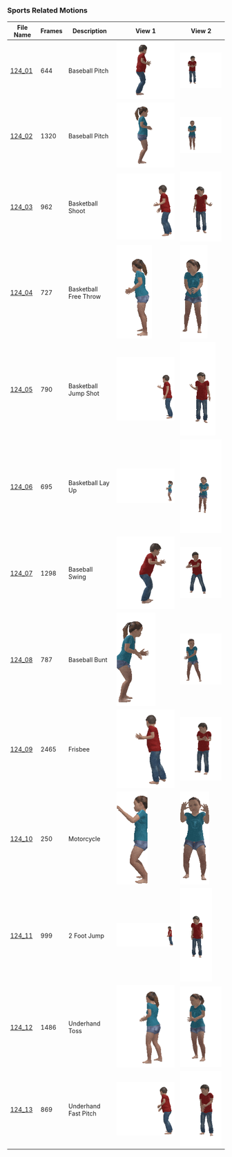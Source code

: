 ### Sports Related Motions
|File Name|Frames|Description|View 1|View 2|
|-|-|-|-|-|
|[124_01](https://github.com/Shriinivas/cmubvh/raw/main/Sequence-113-128/124/Data/124_01.zip)|644|Baseball Pitch|<img src="https://github.com/Shriinivas/cmubvhgifs/blob/main/Sequence-113-128/124/124_01_0.gif"/>|<img src="https://github.com/Shriinivas/cmubvhgifs/blob/main/Sequence-113-128/124/124_01_1.gif"/>|
|[124_02](https://github.com/Shriinivas/cmubvh/raw/main/Sequence-113-128/124/Data/124_02.zip)|1320|Baseball Pitch|<img src="https://github.com/Shriinivas/cmubvhgifs/blob/main/Sequence-113-128/124/124_02_0.gif"/>|<img src="https://github.com/Shriinivas/cmubvhgifs/blob/main/Sequence-113-128/124/124_02_1.gif"/>|
|[124_03](https://github.com/Shriinivas/cmubvh/raw/main/Sequence-113-128/124/Data/124_03.zip)|962|Basketball Shoot|<img src="https://github.com/Shriinivas/cmubvhgifs/blob/main/Sequence-113-128/124/124_03_0.gif"/>|<img src="https://github.com/Shriinivas/cmubvhgifs/blob/main/Sequence-113-128/124/124_03_1.gif"/>|
|[124_04](https://github.com/Shriinivas/cmubvh/raw/main/Sequence-113-128/124/Data/124_04.zip)|727|Basketball Free Throw|<img src="https://github.com/Shriinivas/cmubvhgifs/blob/main/Sequence-113-128/124/124_04_0.gif"/>|<img src="https://github.com/Shriinivas/cmubvhgifs/blob/main/Sequence-113-128/124/124_04_1.gif"/>|
|[124_05](https://github.com/Shriinivas/cmubvh/raw/main/Sequence-113-128/124/Data/124_05.zip)|790|Basketball Jump Shot|<img src="https://github.com/Shriinivas/cmubvhgifs/blob/main/Sequence-113-128/124/124_05_0.gif"/>|<img src="https://github.com/Shriinivas/cmubvhgifs/blob/main/Sequence-113-128/124/124_05_1.gif"/>|
|[124_06](https://github.com/Shriinivas/cmubvh/raw/main/Sequence-113-128/124/Data/124_06.zip)|695|Basketball Lay Up|<img src="https://github.com/Shriinivas/cmubvhgifs/blob/main/Sequence-113-128/124/124_06_0.gif"/>|<img src="https://github.com/Shriinivas/cmubvhgifs/blob/main/Sequence-113-128/124/124_06_1.gif"/>|
|[124_07](https://github.com/Shriinivas/cmubvh/raw/main/Sequence-113-128/124/Data/124_07.zip)|1298|Baseball Swing|<img src="https://github.com/Shriinivas/cmubvhgifs/blob/main/Sequence-113-128/124/124_07_0.gif"/>|<img src="https://github.com/Shriinivas/cmubvhgifs/blob/main/Sequence-113-128/124/124_07_1.gif"/>|
|[124_08](https://github.com/Shriinivas/cmubvh/raw/main/Sequence-113-128/124/Data/124_08.zip)|787|Baseball Bunt|<img src="https://github.com/Shriinivas/cmubvhgifs/blob/main/Sequence-113-128/124/124_08_0.gif"/>|<img src="https://github.com/Shriinivas/cmubvhgifs/blob/main/Sequence-113-128/124/124_08_1.gif"/>|
|[124_09](https://github.com/Shriinivas/cmubvh/raw/main/Sequence-113-128/124/Data/124_09.zip)|2465|Frisbee|<img src="https://github.com/Shriinivas/cmubvhgifs/blob/main/Sequence-113-128/124/124_09_0.gif"/>|<img src="https://github.com/Shriinivas/cmubvhgifs/blob/main/Sequence-113-128/124/124_09_1.gif"/>|
|[124_10](https://github.com/Shriinivas/cmubvh/raw/main/Sequence-113-128/124/Data/124_10.zip)|250|Motorcycle|<img src="https://github.com/Shriinivas/cmubvhgifs/blob/main/Sequence-113-128/124/124_10_0.gif"/>|<img src="https://github.com/Shriinivas/cmubvhgifs/blob/main/Sequence-113-128/124/124_10_1.gif"/>|
|[124_11](https://github.com/Shriinivas/cmubvh/raw/main/Sequence-113-128/124/Data/124_11.zip)|999|2 Foot Jump|<img src="https://github.com/Shriinivas/cmubvhgifs/blob/main/Sequence-113-128/124/124_11_0.gif"/>|<img src="https://github.com/Shriinivas/cmubvhgifs/blob/main/Sequence-113-128/124/124_11_1.gif"/>|
|[124_12](https://github.com/Shriinivas/cmubvh/raw/main/Sequence-113-128/124/Data/124_12.zip)|1486|Underhand Toss|<img src="https://github.com/Shriinivas/cmubvhgifs/blob/main/Sequence-113-128/124/124_12_0.gif"/>|<img src="https://github.com/Shriinivas/cmubvhgifs/blob/main/Sequence-113-128/124/124_12_1.gif"/>|
|[124_13](https://github.com/Shriinivas/cmubvh/raw/main/Sequence-113-128/124/Data/124_13.zip)|869|Underhand Fast Pitch|<img src="https://github.com/Shriinivas/cmubvhgifs/blob/main/Sequence-113-128/124/124_13_0.gif"/>|<img src="https://github.com/Shriinivas/cmubvhgifs/blob/main/Sequence-113-128/124/124_13_1.gif"/>|
